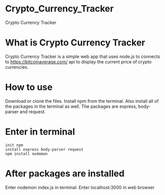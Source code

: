 # Crypto_Currency_Tracker
Crypto Currency Tracker

# What is Crypto Currency Tracker
Crypto Currency Tracker is a simple web app that uses node.js to connects to https://bitcoinaverage.com/ api to display the 
current price of crypto currencies. 

# How to use
Download or clone the files. Install npm from the terminal. Also install all of the packages in the terminal as well.
The packages are express, body-parser and request. 

# Enter in terminal
```
init npm
install express body-parser request
npm install nodemon
```

# After packages are installed
Enter nodemon index.js in terminal. Enter localhost:3000 in web browser


